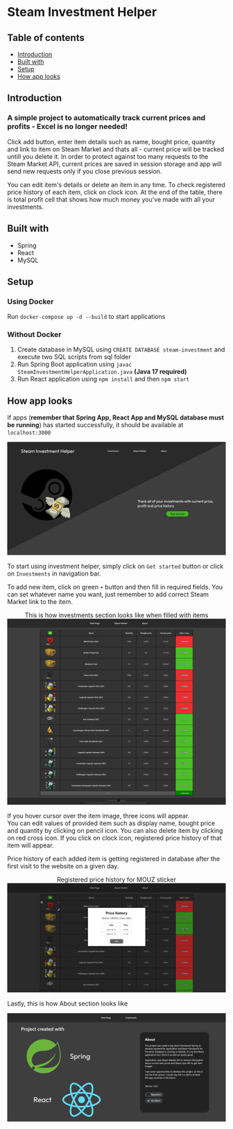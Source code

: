 # Steam Investment Helper

## Table of contents
* [Introduction](#introduction)
* [Built with](#built-with)
* [Setup](#setup)
* [How app looks](#how-app-looks)

## Introduction
### A simple project to automatically track current prices and profits - Excel is no longer needed!
Click add button, enter item details such as name, bought price, quantity and link to item on Steam Market and thats all - current price will be tracked untill you delete it.
In order to protect against too many requests to the Steam Market API, current prices are saved in session storage and app will send new requests only if you close previous session.

You can edit item's details or delete an item in any time. To check registered price history of each item, click on clock icon. At the end of the table, there is total profit cell that shows how much money you've made with all your investments.

## Built with
- Spring
- React
- MySQL

## Setup
### Using Docker
Run `docker-compose up -d --build` to start applications
### Without Docker
1. Create database in MySQL using `CREATE DATABASE steam-investment` and execute two SQL scripts from sql folder
2. Run Spring Boot application using `javac SteamInvestmentHelperApplication.java` <b>(Java 17 required)</b>
3. Run React application using `npm install` and then `npm start`

## How app looks
If apps (<b>remember that Spring App, React App and MySQL database must be running</b>) has started successfully, it should be available at `localhost:3000`
<p align="center">
  <img src="/images/mainpage.png">
</p>

To start using investment helper, simply click on `Get started` button or click on `Investments` in navigation bar.

To add new item, click on green `+` button and then fill in required fields. You can set whatever name you want, just remember to add correct Steam Market link to the item.
<p align="center">
  This is how investments section looks like when filled with items
  <img src="/images/investments.png">
</p>

<p>
If you hover cursor over the item image, three icons will appear. <br />
You can edit values of provided item such as display name, bought price and quantity by clicking on pencil icon. You can also delete item by clicking on red cross icon. If you click on clock icon, registered price history of that item will appear.
</p>  

Price history of each added item is getting registered in database after the first visit to the website on a given day.
<p align="center">
  Registered price history for MOUZ sticker
  <img src="/images/pricehistory.png">
</p>

Lastly, this is how About section looks like
<p align="center">
  <img src="/images/about.png">
</p>
